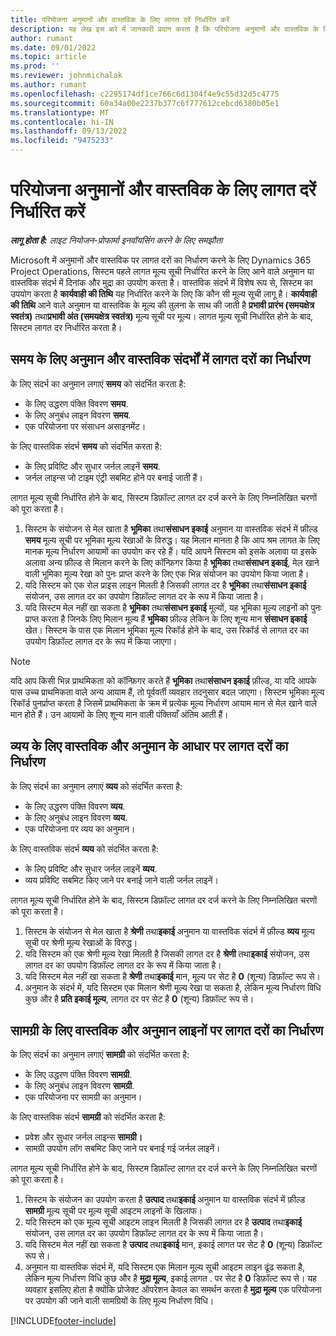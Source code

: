 ```yaml
---
title: परियोजना अनुमानों और वास्तविक के लिए लागत दरें निर्धारित करें
description: यह लेख इस बारे में जानकारी प्रदान करता है कि परियोजना अनुमानों और वास्तविक के लिए लागत दरें कैसे निर्धारित की जाती हैं।
author: rumant
ms.date: 09/01/2022
ms.topic: article
ms.prod: ''
ms.reviewer: johnmichalak
ms.author: rumant
ms.openlocfilehash: c2295174df1ce766c6d1304f4e9c55d32d5c4775
ms.sourcegitcommit: 60a34a00e2237b377c6f777612cebcd6380b05e1
ms.translationtype: MT
ms.contentlocale: hi-IN
ms.lasthandoff: 09/13/2022
ms.locfileid: "9475233"
---
```

# <a name="determine-cost-rates-for-project-estimates-and-actuals"></a>परियोजना अनुमानों और वास्तविक के लिए लागत दरें निर्धारित करें

_**लागू होता है:** लाइट नियोजन-प्रोफार्मा इनवॉयसिंग करने के लिए समझौता_

Microsoft में अनुमानों और वास्तविक पर लागत दरों का निर्धारण करने के लिए Dynamics 365 Project Operations, सिस्टम पहले लागत मूल्य सूची निर्धारित करने के लिए आने वाले अनुमान या वास्तविक संदर्भ में दिनांक और मुद्रा का उपयोग करता है। वास्तविक संदर्भ में विशेष रूप से, सिस्टम का उपयोग करता है **कार्यवाही की तिथि** यह निर्धारित करने के लिए कि कौन सी मूल्य सूची लागू है। **कार्यवाही की तिथि** आने वाले अनुमान या वास्तविक के मूल्य की तुलना के साथ की जाती है **प्रभावी प्रारंभ (समयक्षेत्र स्वतंत्र)** तथा**प्रभावी अंत (समयक्षेत्र स्वतंत्र)** मूल्य सूची पर मूल्य। लागत मूल्य सूची निर्धारित होने के बाद, सिस्टम लागत दर निर्धारित करता है। 

## <a name="determining-cost-rates-in-estimate-and-actual-contexts-for-time"></a>समय के लिए अनुमान और वास्तविक संदर्भों में लागत दरों का निर्धारण

के लिए संदर्भ का अनुमान लगाएं **समय** को संदर्भित करता है:

- के लिए उद्धरण पंक्ति विवरण **समय**.
- के लिए अनुबंध लाइन विवरण **समय**.
- एक परियोजना पर संसाधन असाइनमेंट।

के लिए वास्तविक संदर्भ **समय** को संदर्भित करता है:

- के लिए प्रविष्टि और सुधार जर्नल लाइनें **समय**.
- जर्नल लाइन्स जो टाइम एंट्री सबमिट होने पर बनाई जाती हैं।

लागत मूल्य सूची निर्धारित होने के बाद, सिस्टम डिफ़ॉल्ट लागत दर दर्ज करने के लिए निम्नलिखित चरणों को पूरा करता है।

1. सिस्टम के संयोजन से मेल खाता है **भूमिका** तथा**संसाधन इकाई** अनुमान या वास्तविक संदर्भ में फ़ील्ड **समय** मूल्य सूची पर भूमिका मूल्य रेखाओं के विरुद्ध। यह मिलान मानता है कि आप श्रम लागत के लिए मानक मूल्य निर्धारण आयामों का उपयोग कर रहे हैं। यदि आपने सिस्टम को इसके अलावा या इसके अलावा अन्य फ़ील्ड से मिलान करने के लिए कॉन्फ़िगर किया है **भूमिका** तथा**संसाधन इकाई**, मेल खाने वाली भूमिका मूल्य रेखा को पुनः प्राप्त करने के लिए एक भिन्न संयोजन का उपयोग किया जाता है।
1. यदि सिस्टम को एक रोल प्राइस लाइन मिलती है जिसकी लागत दर है **भूमिका** तथा**संसाधन इकाई** संयोजन, उस लागत दर का उपयोग डिफ़ॉल्ट लागत दर के रूप में किया जाता है।
1. यदि सिस्टम मेल नहीं खा सकता है **भूमिका** तथा**संसाधन इकाई** मूल्यों, यह भूमिका मूल्य लाइनों को पुनः प्राप्त करता है जिनके लिए मिलान मूल्य हैं **भूमिका** फ़ील्ड लेकिन के लिए शून्य मान **संसाधन इकाई** खेत। सिस्टम के पास एक मिलान भूमिका मूल्य रिकॉर्ड होने के बाद, उस रिकॉर्ड से लागत दर का उपयोग डिफ़ॉल्ट लागत दर के रूप में किया जाएगा।

> [!NOTE]
> यदि आप किसी भिन्न प्राथमिकता को कॉन्फ़िगर करते हैं **भूमिका** तथा**संसाधन इकाई** फ़ील्ड, या यदि आपके पास उच्च प्राथमिकता वाले अन्य आयाम हैं, तो पूर्ववर्ती व्यवहार तदनुसार बदल जाएगा। सिस्टम भूमिका मूल्य रिकॉर्ड पुनर्प्राप्त करता है जिसमें प्राथमिकता के क्रम में प्रत्येक मूल्य निर्धारण आयाम मान से मेल खाने वाले मान होते हैं। उन आयामों के लिए शून्य मान वाली पंक्तियाँ अंतिम आती हैं।

## <a name="determining-cost-rates-on-actual-and-estimate-lines-for-expense"></a>व्यय के लिए वास्तविक और अनुमान के आधार पर लागत दरों का निर्धारण

के लिए संदर्भ का अनुमान लगाएं **व्यय** को संदर्भित करता है:

- के लिए उद्धरण पंक्ति विवरण **व्यय**.
- के लिए अनुबंध लाइन विवरण **व्यय**.
- एक परियोजना पर व्यय का अनुमान।

के लिए वास्तविक संदर्भ **व्यय** को संदर्भित करता है:

- के लिए प्रविष्टि और सुधार जर्नल लाइनें **व्यय**.
- व्यय प्रविष्टि सबमिट किए जाने पर बनाई जाने वाली जर्नल लाइनें।

लागत मूल्य सूची निर्धारित होने के बाद, सिस्टम डिफ़ॉल्ट लागत दर दर्ज करने के लिए निम्नलिखित चरणों को पूरा करता है।

1. सिस्टम के संयोजन से मेल खाता है **श्रेणी** तथा**इकाई** अनुमान या वास्तविक संदर्भ में फ़ील्ड **व्यय** मूल्य सूची पर श्रेणी मूल्य रेखाओं के विरुद्ध।
1. यदि सिस्टम को एक श्रेणी मूल्य रेखा मिलती है जिसकी लागत दर है **श्रेणी** तथा**इकाई** संयोजन, उस लागत दर का उपयोग डिफ़ॉल्ट लागत दर के रूप में किया जाता है।
1. यदि सिस्टम मेल नहीं खा सकता है **श्रेणी** तथा**इकाई** मान, मूल्य पर सेट है **0** (शून्य) डिफ़ॉल्ट रूप से।
1. अनुमान के संदर्भ में, यदि सिस्टम एक मिलान श्रेणी मूल्य रेखा पा सकता है, लेकिन मूल्य निर्धारण विधि कुछ और है **प्रति इकाई मूल्य**, लागत दर पर सेट है **0** (शून्य) डिफ़ॉल्ट रूप से।

## <a name="determining-cost-rates-on-actual-and-estimate-lines-for-material"></a>सामग्री के लिए वास्तविक और अनुमान लाइनों पर लागत दरों का निर्धारण

के लिए संदर्भ का अनुमान लगाएं **सामग्री** को संदर्भित करता है:

- के लिए उद्धरण पंक्ति विवरण **सामग्री**.
- के लिए अनुबंध लाइन विवरण **सामग्री**.
- एक परियोजना पर सामग्री का अनुमान।

के लिए वास्तविक संदर्भ **सामग्री** को संदर्भित करता है:

- प्रवेश और सुधार जर्नल लाइन्स **सामग्री।**
- सामग्री उपयोग लॉग सबमिट किए जाने पर बनाई गई जर्नल लाइनें।

लागत मूल्य सूची निर्धारित होने के बाद, सिस्टम डिफ़ॉल्ट लागत दर दर्ज करने के लिए निम्नलिखित चरणों को पूरा करता है।

1. सिस्टम के संयोजन का उपयोग करता है **उत्पाद** तथा**इकाई** अनुमान या वास्तविक संदर्भ में फ़ील्ड **सामग्री** मूल्य सूची पर मूल्य सूची आइटम लाइनों के खिलाफ।
1. यदि सिस्टम को एक मूल्य सूची आइटम लाइन मिलती है जिसकी लागत दर है **उत्पाद** तथा**इकाई** संयोजन, उस लागत दर का उपयोग डिफ़ॉल्ट लागत दर के रूप में किया जाता है।
1. यदि सिस्टम मेल नहीं खा सकता है **उत्पाद** तथा**इकाई** मान, इकाई लागत पर सेट है **0** (शून्य) डिफ़ॉल्ट रूप से।
1. अनुमान या वास्तविक संदर्भ में, यदि सिस्टम एक मिलान मूल्य सूची आइटम लाइन ढूंढ सकता है, लेकिन मूल्य निर्धारण विधि कुछ और है **मुद्रा मूल्य**, इकाई लागत . पर सेट है **0** डिफ़ॉल्ट रूप से। यह व्यवहार इसलिए होता है क्योंकि प्रोजेक्ट ऑपरेशन केवल का समर्थन करता है **मुद्रा मूल्य** एक परियोजना पर उपयोग की जाने वाली सामग्रियों के लिए मूल्य निर्धारण विधि।

[!INCLUDE[footer-include](../../includes/footer-banner.md)]
